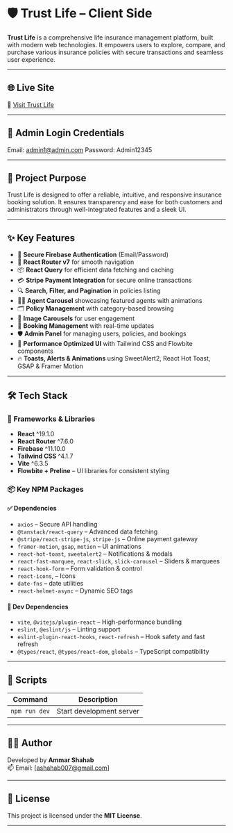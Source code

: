 # 🛡️ Trust Life – Client Side

**Trust Life** is a comprehensive life insurance management platform, built with modern web technologies. It empowers users to explore, compare, and purchase various insurance policies with secure transactions and seamless user experience.

---

## 🌐 Live Site

🔗 [Visit Trust Life](https://b11-a12-trust-life-client.web.app/)

---

## 🔐 Admin Login Credentials

Email: admin1@admin.com
Password: Admin12345

---

## 🎯 Project Purpose

Trust Life is designed to offer a reliable, intuitive, and responsive insurance booking solution. It ensures transparency and ease for both customers and administrators through well-integrated features and a sleek UI.

---

## ✨ Key Features

- 🔐 **Secure Firebase Authentication** (Email/Password)
- 🧭 **React Router v7** for smooth navigation
- 📦 **React Query** for efficient data fetching and caching
- 💳 **Stripe Payment Integration** for secure online transactions
- 🔍 **Search, Filter, and Pagination** in policies listing
- 🧑‍💼 **Agent Carousel** showcasing featured agents with animations
- 🗂️ **Policy Management** with category-based browsing
- 🎠 **Image Carousels** for user engagement
- 📅 **Booking Management** with real-time updates
- 🛡️ **Admin Panel** for managing users, policies, and bookings
- 🚀 **Performance Optimized UI** with Tailwind CSS and Flowbite components
- 🔥 **Toasts, Alerts & Animations** using SweetAlert2, React Hot Toast, GSAP & Framer Motion

---

## 🛠️ Tech Stack

### 🧩 Frameworks & Libraries

- **React** ^19.1.0
- **React Router** ^7.6.0
- **Firebase** ^11.10.0
- **Tailwind CSS** ^4.1.7
- **Vite** ^6.3.5
- **Flowbite + Preline** – UI libraries for consistent styling

### 📦 Key NPM Packages

#### ✅ Dependencies

- `axios` – Secure API handling
- `@tanstack/react-query` – Advanced data fetching
- `@stripe/react-stripe-js`, `stripe-js` – Online payment gateway
- `framer-motion`, `gsap`, `motion` – UI animations
- `react-hot-toast`, `sweetalert2` – Notifications & modals
- `react-fast-marquee`, `react-slick`, `slick-carousel` – Sliders & marquees
- `react-hook-form` – Form validation & control
- `react-icons`, – Icons
- `date-fns` – date utilities
- `react-helmet-async` – Dynamic SEO tags

#### 🧪 Dev Dependencies

- `vite`, `@vitejs/plugin-react` – High-performance bundling
- `eslint`, `@eslint/js` – Linting support
- `eslint-plugin-react-hooks`, `react-refresh` – Hook safety and fast refresh
- `@types/react`, `@types/react-dom`, `globals` – TypeScript compatibility

---

## 📂 Scripts

| Command           | Description              |
| ----------------- | ------------------------ |
| `npm run dev`     | Start development server |

---

## 🧑‍💻 Author

Developed by **Ammar Shahab**  
📫 Email: [ashahab007@gmail.com]

---

## 📝 License

This project is licensed under the **MIT License**.

---
